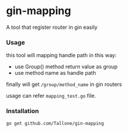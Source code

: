 # gin-mapping
A tool that register router in gin easily

### Usage

this tool will mapping handle path in this way:

- use Group() method return value as group
- use method name as handle path

finally will get `/group/method_name` in gin routers

usage can refer `mapping_test.go` file.

### Installation

`go get github.com/Tallone/gin-mapping`